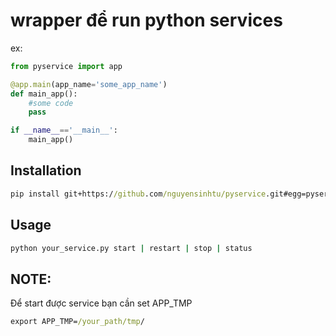 # wrapper để run python services
ex:
```python
from pyservice import app

@app.main(app_name='some_app_name')
def main_app():
    #some code
    pass

if __name__=='__main__':
    main_app()
```

## Installation
```cmd
pip install git+https://github.com/nguyensinhtu/pyservice.git#egg=pyservice
```
## Usage
```cmd
python your_service.py start | restart | stop | status 
```

## NOTE:
Để start được service bạn cần set APP_TMP
```cmd
export APP_TMP=/your_path/tmp/
```
